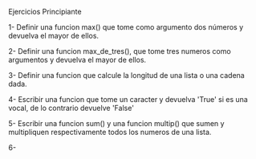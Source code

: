 Ejercicios Principiante

1- Definir una funcion max() que tome como argumento dos números y devuelva el mayor de ellos.

2- Definir una funcion max_de_tres(), que tome tres numeros como argumentos y devuelva el mayor de ellos.

3- Definir una funcion que calcule la longitud de una lista o una cadena dada.

4- Escribir una funcion que tome un caracter y devuelva 'True' si es una vocal, de lo contrario devuelve 'False'

5- Escribir una funcion sum() y una funcion multip() que sumen y multipliquen respectivamente todos los numeros de una lista.

6- 